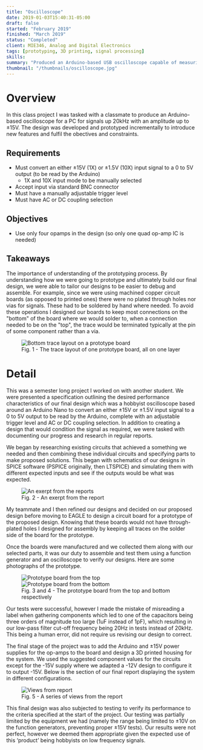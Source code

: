 ```yaml
---
title: "Oscilloscope"
date: 2019-01-03T15:40:31-05:00
draft: false
started: "February 2019"
finished: "March 2019"
status: "Completed"
client: MIE346, Analog and Digital Electronics
tags: [prototyping, 3D printing, signal processing]
skills:
summary: "Produced an Arduino-based USB oscilloscope capable of measuring signals up to 20kHz, with AC/DC coupling and hardware 1X/10X scaling"
thumbnail: "/thumbnails/oscilloscope.jpg"
---
```


# Overview

In this class project I was tasked with a classmate to produce an Arduino-based oscilloscope for a PC for 
signals up 20kHz with an amplitude up to ±15V. The design was developed and prototyped incrementally to 
introduce new features and fulfil the obectives and constraints.

## Requirements
- Must convert an either ±15V (1X) or ±1.5V (10X) input signal to a 0 to 5V output (to be read by the Arduino)
  - 1X and 10X input mode to be manually selected
- Accept input via standard BNC connector
- Must have a manually adjustable trigger level
- Must have AC or DC coupling selection

## Objectives
- Use only four opamps in the design (so only one quad op-amp IC is needed)

## Takeaways
The importance of understanding of the prototyping process. By understanding how we were going to prototype
and ultimately build our final design, we were able to tailor our designs to be easier to debug and assemble.
For example, since we were using machined copper circuit boards (as opposed to printed ones) there were no
plated through holes nor vias for signals. These had to be soldered by hand where needed. To avoid these
operations I designed our boards to keep most connections on the "bottom" of the board where we would solder
to, when a connection needed to be on the "top", the trace would be terminated typically at the pin of some
component rather than a via.

<figure>
<img src="/images/scope-traces.png" alt="Bottom trace layout on a prototype board">
<figcaption>Fig. 1 - The trace layout of one prototype board, all on one layer</figcaption>
</figure>

# Detail

This was a semester long project I worked on with another student. We were presented a specification outlining the 
desired performance characteristics of our final design which was a hobbyist oscilloscope based around an Arduino 
Nano to convert an either ±15V or ±1.5V input signal to a 0 to 5V output to be read by the Arduino, complete with 
an adjustable trigger level and AC or DC coupling selection. In addition to creating a design that would condition 
the signal as required, we were tasked with documenting our progress and research in regular reports. 

We began by researching existing circuits that achieved a something we needed and then combining these individual 
circuits and specifying parts to make proposed solutions. This began with schematics of our designs in SPICE software 
(PSPICE originally, then LTSPICE) and simulating them with different expected inputs and see if the outputs would be 
what was expected.

<figure>
<img src="/images/scope-report.png" alt="An exerpt from the reports">
<figcaption>Fig. 2 - An exerpt from the report</figcaption>
</figure>

My teammate and I then refined our designs and decided on our proposed design before moving to EAGLE to design a 
circuit board for a prototype of the proposed design. Knowing that these boards would not have through-plated 
holes I designed for assembly by keeping all traces on the solder side of the board for the prototype.

Once the boards were manufactured and we collected them along with our selected parts, it was our duty to assemble 
and test them using a function generator and an oscilloscope to verify our designs. Here are some photographs of 
the prototype.

<figure>
<img src="/images/scope-top-proto.jpg" alt="Prototype board from the top">
<img src="/images/scope-bottom-proto.jpg" alt="Prototype board from the bottom">
<figcaption>Fig. 3 and 4 - The prototype board from the top and bottom respectively</figcaption>
</figure>

Our tests were successful, however I made the mistake of misreading a label when gathering components which led 
to one of the capacitors being three orders of magnitude too large (1uF instead of 1pF), which resulting in our 
low-pass filter cut-off frequency being 20Hz in tests instead of 20kHz. This being a human error, did not require 
us revising our design to correct.

The final stage of the project was to add the Arduino and ±15V power supplies for the op-amps to the board and 
design a 3D printed housing for the system. We used the suggested component values for the circuits except for 
the -15V supply where we adapted a -12V design to configure it to output -15V. Below is the section of our final 
report displaying the system in different configurations.

<figure>
<img src="/images/scope-views.jpg" alt="Views from report">
<figcaption>Fig. 5 - A series of views from the report</figcaption>
</figure>


This final design was also subjected to testing to verify its performance to the criteria specified at the start 
of the project. Our testing was partially limited by the equipment we had (namely the range being limited to ±10V 
on the function generators, preventing proper ±15V tests). Our results were not perfect, however we deemed them 
appropriate given the expected use of this ‘product’ being hobbyists on low frequency signals.
